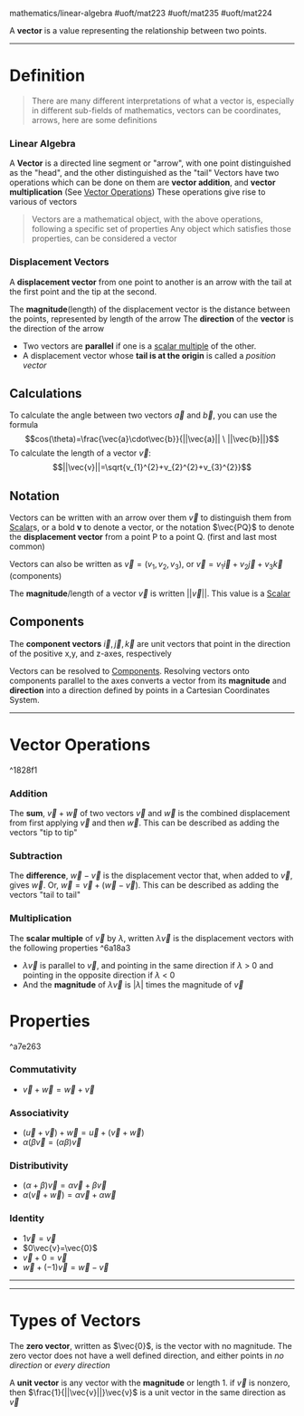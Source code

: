 mathematics/linear-algebra 
#uoft/mat223 #uoft/mat235 #uoft/mat224 

A **vector** is a value representing the relationship between two points.

---
# Definition
>There are many different interpretations of what a vector is, especially in different sub-fields of mathematics, vectors can be coordinates, arrows, here are some definitions

### Linear Algebra
A **Vector** is a directed line segment or "arrow", with one point distinguished  as the "head", and the other distinguished as the "tail"
	Vectors have two operations which can be done on them are **vector addition**, and **vector multiplication** (See [Vector Operations](#^1828f1))
	These operations give rise to various [](.md#^a7e263|properties) of vectors

> Vectors are a mathematical object, with the above operations, following a specific set of properties 
> Any object which satisfies those properties, can be considered a vector

### Displacement Vectors

A **displacement vector** from one point to another is an arrow with the tail at the first point and the tip at the second.

The **magnitude**(length) of the displacement vector is the distance between the points, represented by length of the arrow
The **direction** of the **vector** is the direction of the arrow

- Two vectors are **parallel** if one is a [scalar multiple](#^6a18a3) of the other. 
- A displacement vector whose **tail is at the origin** is called a *position vector*

## Calculations
To calculate the angle between two vectors $\vec{a}$ and $\vec{b}$, you can use the formula
$$cos(\theta)=\frac{\vec{a}\cdot\vec{b}}{||\vec{a}|| \ ||\vec{b}||}$$
To calculate the length of a vector $\vec v$:
$$||\vec{v}||=\sqrt{v_{1}^{2}+v_{2}^{2}+v_{3}^{2}}$$
## Notation
Vectors can be written with an arrow over them $\vec{v}$ to distinguish them from [Scalar](Scalar.md)s, or a bold **v** to denote a vector, or the notation $\vec{PQ}$ to denote the **displacement vector** from a point P to a point Q. (first and last most common) 

Vectors can also be written as $\vec{v} = (v_{1},v_{2},v_{3})$, or $\vec{v}=v_{1}\vec{i}+ v_{2}\vec{j} + v_{3}\vec{k}$ (components)

The **magnitude**/length of a vector $\vec{v}$ is written $||\vec{v}||$. This value is a [Scalar](Scalar.md)


## Components 
The **component vectors** $\vec{i}, \vec{j}, \vec{k}$ are unit vectors that point in the direction of the positive x,y, and z-axes, respectively

Vectors can be resolved to [Components](Components.md). Resolving vectors onto components parallel to the axes converts a vector from its **magnitude** and **direction** into a direction defined by points in a Cartesian Coordinates System.


---
# Vector Operations
^1828f1

### Addition
The **sum**, $\vec{v}+\vec{w}$ of two vectors $\vec{v}$ and $\vec{w}$ is the combined displacement from first applying $\vec{v}$ and then $\vec{w}$. This can be described as adding the vectors "tip to tip"

### Subtraction
The **difference**, $\vec{w}-\vec{v}$ is the displacement vector that, when added to $\vec{v}$, gives $\vec{w}$. Or, $\vec{w}=\vec{v}+(\vec{w}-\vec{v})$. This can be described as adding the vectors "tail to tail"

### Multiplication
The **scalar multiple** of $\vec{v}$ by $\lambda$, written $\lambda\vec{v}$ is the displacement vectors with the following properties ^6a18a3
- $\lambda\vec{v}$ is parallel to $\vec{v}$, and pointing in the same direction if $\lambda$ > 0  and pointing in the opposite direction if $\lambda$ < 0
- And the **magnitude** of $\lambda \vec{v}$ is $|\lambda|$ times the magnitude of $\vec{v}$
# Properties 
^a7e263
### Commutativity
- $\vec{v}+\vec{w}=\vec{w}+\vec{v}$
### Associativity
- $(\vec{u}+\vec{v})+\vec{w}=\vec{u}+(\vec{v}+\vec{w})$
- $\alpha(\beta\vec{v}=(\alpha\beta)\vec{v}$
### Distributivity
- $(\alpha+\beta)\vec{v}=\alpha\vec{v}+\beta\vec{v}$
- $\alpha(\vec{v}+\vec{w})=\alpha\vec{v}+\alpha\vec{w}$
### Identity
- $1\vec{v}=\vec{v}$
- $0\vec{v}=\vec{0}$
- $\vec{v}+0=\vec{v}$
- $\vec{w}+(-1)\vec{v}=\vec{w}-\vec{v}$

---
---
# Types of Vectors

The **zero vector**, written as $\vec{0}$, is the vector with no magnitude. The zero vector does not have a well defined direction, and either points in *no direction* or *every direction*

A **unit vector** is any vector with the **magnitude** or length 1. 
if $\vec{v}$ is nonzero, then $\frac{1}{||\vec{v}||}\vec{v}$ is a unit vector in the same direction as $\vec{v}$ 


